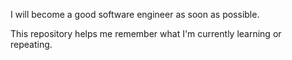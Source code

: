 I will become a good software engineer as soon as possible. 

This repository helps me remember what I'm currently learning or repeating.